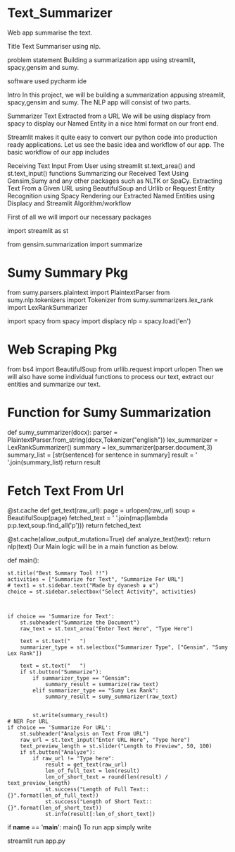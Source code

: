# Text_Summarizer
Web app summarise the text.

Title
Text Summariser using nlp.


problem statement
 Building a summarization app  using streamlit, spacy,gensim and sumy. 

software used
pycharm ide

Intro
In this project, we will be building a summarization appusing streamlit, spacy,gensim and sumy. The NLP app will consist of two parts.

Summarizer
 Text Extracted from a URL
We will be using displacy from spacy to display our Named Entity in a nice html format on our front end.

Streamlit makes it quite easy to convert our python code into production ready applications. Let us see the basic idea and workflow of our app. The basic workflow of our app includes

Receiving Text Input From User using streamlit st.text_area() and st.text_input() functions
Summarizing our Received Text Using Gensim,Sumy and any other packages such as NLTK or SpaCy.
Extracting Text From a Given URL using BeautifulSoup and Urllib or Request
Entity Recognition using Spacy
Rendering our Extracted Named Entities using Displacy and Streamlit
Algorithm/workflow


First of all we will import our necessary packages

import streamlit as st 

from gensim.summarization import summarize

# Sumy Summary Pkg
from sumy.parsers.plaintext import PlaintextParser
from sumy.nlp.tokenizers import Tokenizer
from sumy.summarizers.lex_rank import LexRankSummarizer

import spacy
from spacy import displacy
nlp = spacy.load('en')

# Web Scraping Pkg
from bs4 import BeautifulSoup
from urllib.request import urlopen
Then we will also have some individual functions to process our text, extract our entities and summarize our text.

# Function for Sumy Summarization
def sumy_summarizer(docx):
	parser = PlaintextParser.from_string(docx,Tokenizer("english"))
	lex_summarizer = LexRankSummarizer()
	summary = lex_summarizer(parser.document,3)
	summary_list = [str(sentence) for sentence in summary]
	result = ' '.join(summary_list)
	return result


# Fetch Text From Url
@st.cache
def get_text(raw_url):
	page = urlopen(raw_url)
	soup = BeautifulSoup(page)
	fetched_text = ' '.join(map(lambda p:p.text,soup.find_all('p')))
	return fetched_text


@st.cache(allow_output_mutation=True)
def analyze_text(text):
	return nlp(text)
Our Main logic will be in a main function as below.

def main():

    st.title("Best Summary Tool !!")
    activities = ["Summarize for Text", "Summarize For URL"]
    # text1 = st.sidebar.text("Made by dyanesh ♛ ♛")
    choice = st.sidebar.selectbox("Select Activity", activities)



    if choice == 'Summarize for Text':
        st.subheader("Summarize the Document")
        raw_text = st.text_area("Enter Text Here", "Type Here")

        text = st.text("   ")
        summarizer_type = st.selectbox("Summarizer Type", ["Gensim", "Sumy Lex Rank"])

        text = st.text("   ")
        if st.button("Summarize"):
            if summarizer_type == "Gensim":
                summary_result = summarize(raw_text)
            elif summarizer_type == "Sumy Lex Rank":
                summary_result = sumy_summarizer(raw_text)


            st.write(summary_result)
    # NER For URL
    if choice == 'Summarize For URL':
        st.subheader("Analysis on Text From URL")
        raw_url = st.text_input("Enter URL Here", "Type here")
        text_preview_length = st.slider("Length to Preview", 50, 100)
        if st.button("Analyze"):
            if raw_url != "Type here":
                result = get_text(raw_url)
                len_of_full_text = len(result)
                len_of_short_text = round(len(result) / text_preview_length)
                st.success("Length of Full Text::{}".format(len_of_full_text))
                st.success("Length of Short Text::{}".format(len_of_short_text))
                st.info(result[:len_of_short_text])


if __name__ == '__main__':
    main()
To run app simply write 

 streamlit run app.py

